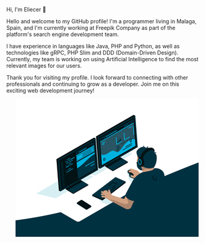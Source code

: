 Hi, I'm Eliecer :wave:

Hello and welcome to my GitHub profile! I'm a programmer living in Malaga, Spain, and I'm currently working at Freepik Company as part of the platform's search engine development team.

I have experience in languages like Java, PHP and Python, as well as technologies like gRPC, PHP Slim and DDD (Domain-Driven Design). Currently, my team is working on using Artificial Intelligence to find the most relevant images for our users.

Thank you for visiting my profile. I look forward to connecting with other professionals and continuing to grow as a developer. Join me on this exciting web development journey!

  <img align="right" src="image.gif" />